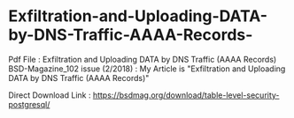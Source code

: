 # Exfiltration-and-Uploading-DATA-by-DNS-Traffic-AAAA-Records-
Pdf File : Exfiltration and Uploading DATA by DNS Traffic (AAAA Records) 
BSD-Magazine_102 issue (2/2018) : My Article is "Exfiltration and Uploading DATA by DNS Traffic (AAAA Records)"

Direct Download Link : https://bsdmag.org/download/table-level-security-postgresql/

